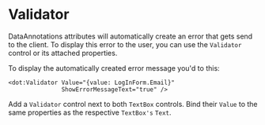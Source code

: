﻿---
Title: Validator
CodeTask: /resources/040_login_registration/20_validator.dothtml.csx
---

# Validator

DataAnnotations attributes will automatically create an error that gets send to the client. To display this error to the user, you can use the `Validator` control or its attached properties.

To display the automatically created error message you'd to this:

```dothtml
<dot:Validator Value="{value: LogInForm.Email}"
               ShowErrorMessageText="true" />
```

Add a `Validator` control next to both `TextBox` controls. Bind their `Value` to the same properties as the respective `TextBox's` `Text`.
